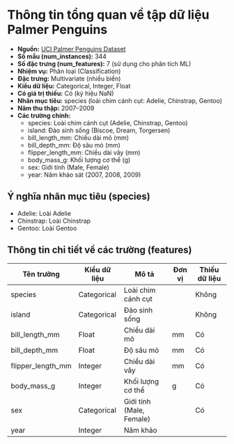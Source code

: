 # Thông tin tổng quan về tập dữ liệu Palmer Penguins

- **Nguồn:** [UCI Palmer Penguins Dataset](https://archive.ics.uci.edu/dataset/690/palmer+penguins-3)
- **Số mẫu (num_instances):** 344
- **Số đặc trưng (num_features):** 7 (sử dụng cho phân tích ML)
- **Nhiệm vụ:** Phân loại (Classification)
- **Đặc trưng:** Multivariate (nhiều biến)
- **Kiểu dữ liệu:** Categorical, Integer, Float
- **Có giá trị thiếu:** Có (ký hiệu NaN)
- **Nhãn mục tiêu:** species (loài chim cánh cụt: Adelie, Chinstrap, Gentoo)
- **Năm thu thập:** 2007–2009
- **Các trường chính:**
    - species: Loài chim cánh cụt (Adelie, Chinstrap, Gentoo)
    - island: Đảo sinh sống (Biscoe, Dream, Torgersen)
    - bill_length_mm: Chiều dài mỏ (mm)
    - bill_depth_mm: Độ sâu mỏ (mm)
    - flipper_length_mm: Chiều dài vây (mm)
    - body_mass_g: Khối lượng cơ thể (g)
    - sex: Giới tính (Male, Female)
    - year: Năm khảo sát (2007, 2008, 2009)

## Ý nghĩa nhãn mục tiêu (species)
- Adelie: Loài Adelie
- Chinstrap: Loài Chinstrap
- Gentoo: Loài Gentoo

## Thông tin chi tiết về các trường (features)
| Tên trường         | Kiểu dữ liệu | Mô tả                                 | Đơn vị | Thiếu dữ liệu |
|--------------------|--------------|----------------------------------------|--------|---------------|
| species            | Categorical  | Loài chim cánh cụt                    |        | Không         |
| island             | Categorical  | Đảo sinh sống                         |        | Không         |
| bill_length_mm     | Float        | Chiều dài mỏ                          | mm     | Có            |
| bill_depth_mm      | Float        | Độ sâu mỏ                             | mm     | Có            |
| flipper_length_mm  | Integer      | Chiều dài vây                         | mm     | Có            |
| body_mass_g        | Integer      | Khối lượng cơ thể                     | g      | Có            |
| sex                | Categorical  | Giới tính (Male, Female)              |        | Có            |
| year               | Integer      | Năm khảo